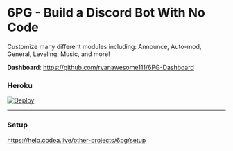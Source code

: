 # 6PG - Build a Discord Bot With No Code
Customize many different modules including:
Announce, Auto-mod, General, Leveling, Music, and more!

**Dashboard**: https://github.com/ryanawesome111/6PG-Dashboard

### Heroku
[![Deploy](https://www.herokucdn.com/deploy/button.svg)](https://heroku.com/deploy?template=https://github.com/ryanawesome111/6PG/tree/master)

---

### Setup
https://help.codea.live/other-projects/6pg/setup
